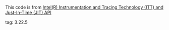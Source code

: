 This code is from [Intel(R) Instrumentation and Tracing Technology (ITT) and
Just-In-Time (JIT) API](https://github.com/intel/ittapi)

tag: 3.22.5
